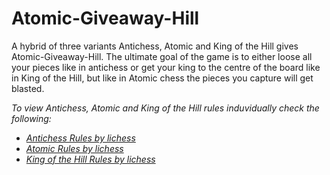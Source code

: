 # Atomic-Giveaway-Hill

A hybrid of three variants Antichess, Atomic and King of the Hill gives Atomic-Giveaway-Hill. The ultimate goal of the game is to either loose all your pieces like in antichess or get your king to the centre of the board like in King of the Hill, but like in Atomic chess the pieces you capture will get blasted.

*To view Antichess, Atomic and King of the Hill rules induvidually check the following:*
- [*Antichess Rules by lichess*](https://lichess.org/variant/antichess)
- [*Atomic Rules by lichess*](https://lichess.org/variant/atomic)
- [*King of the Hill Rules by lichess*](https://lichess.org/variant/kingOfTheHill)